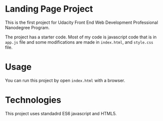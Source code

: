 # Landing Page Project

This is the first project for Udacity Front End Web Development Professional Nanodegree Program.

The project has a starter code. Most of my code is javascript code that is in `app.js` file and some modifications are made in `index.html`, and `style.css` file.

# Usage

You can run this project by open `index.html` with a browser.

# Technologies

This project uses standadrd ES6 javascript and HTML5.
